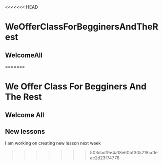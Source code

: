 <<<<<<< HEAD
# WeOfferClassForBegginersAndTheRest
## WelcomeAll
=======
# We Offer Class For Begginers And The Rest
## Welcome All


## New lessons
I am working on creating new lesson next week
>>>>>>> 503dadf9e4a18e60bf305218cc1eac2d23f74778
